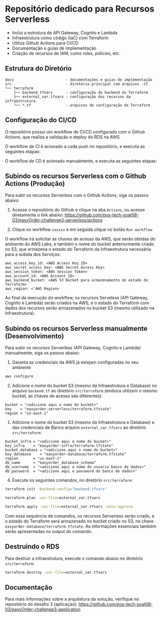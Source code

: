 
# Repositório dedicado para Recursos Serverless
- Inclui a estrutura de API Gateway, Cognito e Lambda
- Infraestrutura como código (IaC) com Terraform
- Utiliza Github Actions para CI/CD
- Documentação e guias de implementação
- Criação de recursos de IAM, como roles, policies, etc.

## Estrutura do Diretório

```plaintext
docs                        - documentações e guias de implementação
src                         - diretório principal com arquivos .tf
└── terraform
    ├── backend.tfvars      - configuração do backend do Terraform
    ├── external_var.tfvars - configuração dos recursos da infraestrutura
    └── *.tf                - arquivos de configuração do Terraform
```

## Configuração do CI/CD

O repositório possui um workflow de CI/CD configurado com o Github Actions, que realiza a validação e deploy do RDS na AWS.

O workflow de CI é acionado a cada push no repositório, e executa as seguintes etapas:



O workflow de CD é acionado manualmente, e executa as seguintes etapas:



## Subindo os recursos Serverless com o Github Actions (Produção)

Para subir os recursos Serverless com o Github Actions, siga os passos abaixo:

1. Acesse o repositório do Github e clique na aba `Actions`, ou acesse diretamente o link abaixo:
 https://github.com/pos-tech-soat08-03/easyOrder-challenge3-serverless/actions

1. Clique no workflow `xxxxxx` e em seguida clique no botão `Run workflow`

O workflow irá solicitar as chaves de acesso da AWS, que serão obtidas do ambiente do AWS Labs, e também o nome do bucket anteriormente criado no S3, que  armazena o estado do Terraform da Infraestrutura necessária para a subida dos Serviços:

```plaintext
aws_access_key_id: <AWS Access Key ID>
aws_secret_access_key: <AWS Secret Access Key>
aws_session_token: <AWS Session Token>
aws_account_id: <AWS Account ID>
aws_backend_bucket: <AWS S3 Bucket para armazenamento do estado do Terraform>
aws_region: <'AWS Region>
```

Ao final da execução do workflow, os recursos Serveless (API Gateway, Cognito e Lambda) serão criados na AWS, e o estado do Terraform com dados dos recursos serão armazenados no bucket S3 (mesmo utilizado na Infraestrutura).

## Subindo os recursos Serverless manualmente (Desenvolvimento)

Para subir os recursos Serverless (API Gateway, Cognito e Lambda) manualmente, siga os passos abaixo:

1. Garanta as credenciais da AWS já estejam configuradas no seu ambiente

``` bash
aws configure
```

2. Adicione o nome do bucket S3 (mesmo da Infraestrutura e Database) no arquivo `backend.tf` ao diretório `src/terraform` (embora utilizem o mesmo bucket, as chaves de acesso são diferentes):

``` hcl
bucket = "<adicione aqui o nome do bucket>"
key    = "easyorder-serverless/terraform.tfstate"
region = "us-east-1"
```

1. Adicione o nome do bucket S3 (mesmo da Infraestrutura e Database) e das credenciais de Banco arquivo `external_var.tfvars` ao diretório `src/terraform`:

``` hcl
bucket_infra = "<adicione aqui o nome do bucket>"
key_infra    = "easyorder-infra/terraform.tfstate"
bucket_database = "<adicione aqui o nome do bucket>"
key_database    = "easyorder-database/terraform.tfstate"
region       = "us-east-1"
db_name      = "easyorder_database_schema"
db_username  = "<adicione aqui o nome do usuario banco de dados>"
db_password  = "<adicione aqui o password do banco de dados>"
``` 

4. Execute os seguintes comandos, no diretório `src/terraform`:

``` bash
terraform init -backend-config="backend.tfvars"
``` 

``` bash
terraform plan -var-file=external_var.tfvars
``` 

``` bash
terraform apply -var-file=external_var.tfvars -auto-approve
``` 

Com essa sequência de comandos, os recursos Serverless serão criado, e o estado do Terraform será armazenado no bucket criado no S3, na chave `easyorder-database/terraform.tfstate`. As informações essenciais também serão apresentadas no output do comando.

## Destruindo o RDS

Para destruir a infraestrutura, execute o comando abaixo no diretório `src/terraform`:

``` bash
terraform destroy -var-file=external_var.tfvars
```

## Documentação

Para mais informações sobre a arquitetura da solução, verifique no repositório do desafio 3 (aplicação):
https://github.com/pos-tech-soat08-03/easyOrder-challenge3-application

